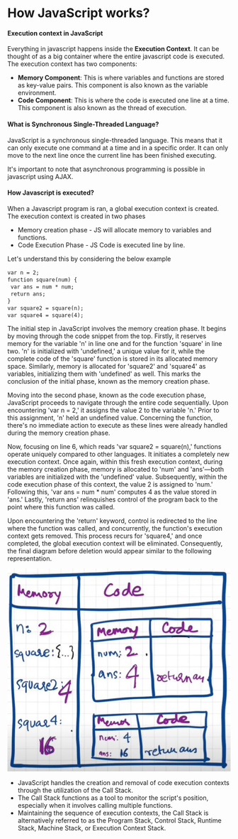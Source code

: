 # How JavaScript works?

#### Execution context in JavaScript

Everything in javascript happens inside the **Execution Context**. It can be thought of as a big container where the entire javascript code is executed. The execution context has two components:
 - **Memory Component**: This is where variables and functions are stored as key-value pairs. This component is also known as the variable environment.
 - **Code Component**: This is where the code is executed one line at a time. This component is also known as the thread of execution.

#### What is Synchronous Single-Threaded Language?
JavaScript is a synchronous single-threaded language. This means that it can only execute one command at a time and in a specific order. It can only move to the next line once the current line has been finished executing.

It's important to note that asynchronous programming is possible in javascript using AJAX.

#### How Javascript is executed?
When a Javascript program is ran, a global execution context is created. The execution context is created in two phases
 - Memory creation phase - JS will allocate memory to variables and functions.
 - Code Execution Phase - JS Code is executed line by line.

Let's understand this by considering the below example
```
var n = 2;
function square(num) {
 var ans = num * num;
 return ans;
}
var square2 = square(n);
var square4 = square(4);
```

The initial step in JavaScript involves the memory creation phase. It begins by moving through the code snippet from the top. Firstly, it reserves memory for the variable 'n' in line one and for the function 'square' in line two. 'n' is initialized with 'undefined,' a unique value for it, while the complete code of the 'square' function is stored in its allocated memory space. Similarly, memory is allocated for 'square2' and 'square4' as variables, initializing them with 'undefined' as well. This marks the conclusion of the initial phase, known as the memory creation phase.

Moving into the second phase, known as the code execution phase, JavaScript proceeds to navigate through the entire code sequentially. Upon encountering 'var n = 2,' it assigns the value 2 to the variable 'n.' Prior to this assignment, 'n' held an undefined value. Concerning the function, there's no immediate action to execute as these lines were already handled during the memory creation phase.

Now, focusing on line 6, which reads 'var square2 = square(n),' functions operate uniquely compared to other languages. It initiates a completely new execution context. Once again, within this fresh execution context, during the memory creation phase, memory is allocated to 'num' and 'ans'—both variables are initialized with the 'undefined' value. Subsequently, within the code execution phase of this context, the value 2 is assigned to 'num.' Following this, 'var ans = num * num' computes 4 as the value stored in 'ans.' Lastly, 'return ans' relinquishes control of the program back to the point where this function was called.

Upon encountering the 'return' keyword, control is redirected to the line where the function was called, and concurrently, the function's execution context gets removed. This process recurs for 'square4,' and once completed, the global execution context will be eliminated. Consequently, the final diagram before deletion would appear similar to the following representation.

![Code Snipper](../assets/images/final_execution_context.jpg)

 - JavaScript handles the creation and removal of code execution contexts through the utilization of the Call Stack.
 - The Call Stack functions as a tool to monitor the script's position, especially when it involves calling multiple functions.
 - Maintaining the sequence of execution contexts, the Call Stack is alternatively referred to as the Program Stack, Control Stack, Runtime Stack, Machine Stack, or Execution Context Stack.






